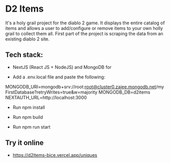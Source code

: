 # D2 Items
It's a holy grail project for the diablo 2 game. It displays the entire catalog of items and allows a user to add/configure or remove items to your own holly grail to collect them all.
First part of the project is scraping the data from an existing diablo 2 site.

## Tech stack:
- NextJS (React JS + NodeJS) and MongoDB for

- Add a .env.local file and paste the following:

MONGODB_URI=mongodb+srv://root:root@cluster0.zajee.mongodb.net/myFirstDatabase?retryWrites=true&w=majority
MONGODB_DB=d2items
NEXTAUTH_URL=http://localhost:3000

- Run npm install

- Run npm build

- Run npm run start

## Try it online

- https://d2items-bice.vercel.app/uniques